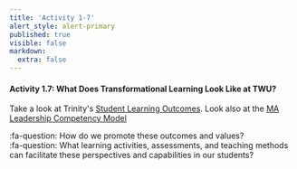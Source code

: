 ```yaml
---
title: 'Activity 1-7'
alert_style: alert-primary
published: true
visible: false
markdown:
  extra: false
---
```



#### Activity 1.7: What Does Transformational Learning Look Like at TWU?

Take a look at Trinity's [Student Learning Outcomes](https://www.twu.ca/academics/student-learning-outcomes).  Look also at the [MA Leadership Competency Model](https://www.twu.ca/leadership-ma/competency-model)  

:fa-question: How do we promote these outcomes and values?    
:fa-question: What learning activities, assessments, and teaching methods can facilitate these perspectives and capabilities in our students?  
